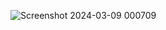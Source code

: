 ![Screenshot 2024-03-09 000709](https://github.com/dpandey62/Ecommerce-website/assets/139095228/103858c4-b426-4a8b-8225-e84c1c09b8d0)
